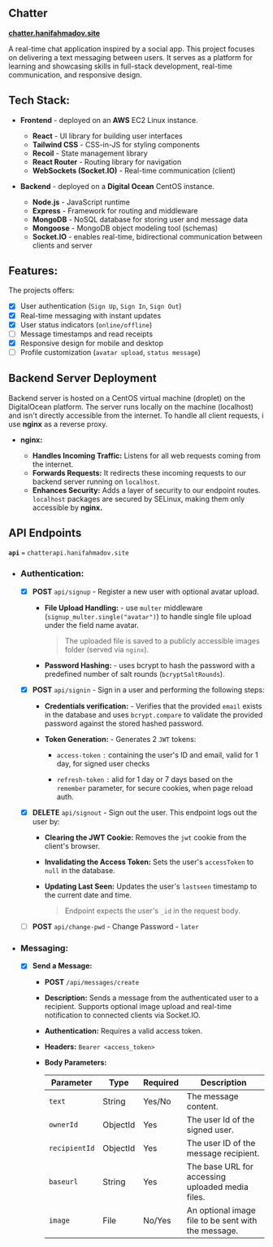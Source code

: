 ## Chatter

**[chatter.hanifahmadov.site](https://chatter.hanifahmadov.site/welcome)**

A real-time chat application inspired by a social app. This project focuses on delivering a text messaging between users. It serves as a platform for learning and showcasing skills in full-stack development, real-time communication, and responsive design.

## Tech Stack:

-   **Frontend** - deployed on an **AWS** EC2 Linux instance.

    -   **React** - UI library for building user interfaces
    -   **Tailwind CSS** - CSS-in-JS for styling components
    -   **Recoil** - State management library
    -   **React Router** - Routing library for navigation
    -   **WebSockets (Socket.IO)** - Real-time communication (client)

-   **Backend** - deployed on a **Digital Ocean** CentOS instance.

    -   **Node.js** - JavaScript runtime
    -   **Express** - Framework for routing and middleware
    -   **MongoDB** - NoSQL database for storing user and message data
    -   **Mongoose** - MongoDB object modeling tool (schemas)
    -   **Socket.IO** - enables real-time, bidirectional communication between clients and server

## Features:

The projects offers:

-   [x] User authentication (`Sign Up`, `Sign In`, `Sign Out`)
-   [x] Real-time messaging with instant updates
-   [x] User status indicators (`online/offline`)
-   [ ] Message timestamps and read receipts
-   [x] Responsive design for mobile and desktop
-   [ ] Profile customization (`avatar upload`, `status message`)

## Backend Server Deployment

Backend server is hosted on a CentOS virtual machine (droplet) on the DigitalOcean platform. The server runs locally on the machine (localhost) and isn't directly accessible from the internet. To handle all client requests, i use **nginx** as a reverse proxy.

-   **nginx:**

    -   **Handles Incoming Traffic:** Listens for all web requests coming from the internet.
    -   **Forwards Requests:** It redirects these incoming requests to our backend server running on `localhost`.
    -   **Enhances Security:** Adds a layer of security to our endpoint routes. `localhost` packages are secured by SELinux, making them only accessible by **nginx.**

## API Endpoints

**`api`** `=` `chatterapi.hanifahmadov.site`

-   ### **Authentication:**

    -   [x] **POST** `api/signup` - Register a new user with optional avatar upload.

        -   **File Upload Handling:** - use `multer` middleware (`signup_multer.single("avatar")`) to handle single file upload under the field name avatar.

            > The uploaded file is saved to a publicly accessible images folder (served via `nginx`).

        -   **Password Hashing:** - uses bcrypt to hash the password with a predefined number of salt rounds (`bcryptSaltRounds`).

    -   [x] **POST** `api/signin` - Sign in a user and performing the following steps:

        -   **Credentials verification:** - Verifies that the provided `email` exists in the database and uses `bcrypt.compare` to validate the provided password against the stored hashed password.
        -   **Token Generation:** - Generates 2 `JWT` tokens:

            -   `access-token` `:` containing the user's ID and email, valid for 1 day, for signed user checks

            -   `refresh-token` `:` alid for 1 day or 7 days based on the  
                `remember` parameter, for secure cookies, when page reload auth.

    -   [x] **DELETE** `api/signout` - Sign out the user. This endpoint logs out the user by:

        -   **Clearing the JWT Cookie:** Removes the `jwt` cookie from the client's browser.

        -   **Invalidating the Access Token:** Sets the user's `accessToken` to `null` in the database.

        -   **Updating Last Seen:** Updates the user's `lastseen` timestamp to the current date and time.

            > Endpoint expects the user's `_id` in the request body.

    -   [ ] **POST** `api/change-pwd` - Change Password - `later`

-   ### **Messaging:**

    -   [x] **Send a Message:**

        -   **POST** `/api/messages/create`
        -   **Description:** Sends a message from the authenticated user to a recipient. Supports optional image upload and real-time notification to connected clients via Socket.IO.
        -   **Authentication:** Requires a valid access token.
        -   **Headers:** `Bearer <access_token>`
        -   **Body Parameters:**
            <br/>

            | Parameter     | Type     | Required | Description                                         |
            | ------------- | -------- | -------- | --------------------------------------------------- |
            | `text`        | String   | Yes/No   | The message content.                                |
            | `ownerId`     | ObjectId | Yes      | The user Id of the signed user.                     |
            | `recipientId` | ObjectId | Yes      | The user ID of the message recipient.               |
            | `baseurl`     | String   | Yes      | The base URL for accessing uploaded media files.    |
            | `image`       | File     | No/Yes   | An optional image file to be sent with the message. |
